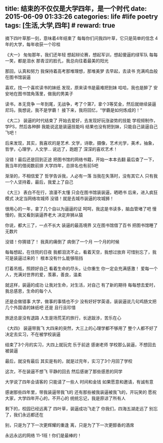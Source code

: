 title: 结束的不仅仅是大学四年，是一个时代
date: 2015-06-09 01:33:26
categories: life #life poetry
tags: [生活,大学,四年]  # <!--more-->
reward: true
---


摘下四叶草那一刻，意味着4年结束了
每每你们问我四叶草，它只是简单的信念
4年的大学，每年收获一个珍桂


《大一》
匆匆那年，我们还年轻
想起辩论赛，想起军训，想起傻逼的绿军队
每每一笑，都是泪水
那青涩的脸孔，我总向往着最美的阳光


那回，认真和努力
我保持着高考那堆理想，那堆美梦
去早起，去读书
充满鸡血般在图书馆装逼

<!--more-->

喜欢，找一个喜欢读书的妹纸
发现，原来读书是最难把到妹
哈哈，我也是醉了
安安地在图书馆角落里，做我的男美子


读书，本无竞争
一年到尾，无战争，考了个第7，拿个3等奖金，然后就继续装逼
尼玛，我想说，我不是学霸！
接下来，我将回忆，“学霸是如何炼成的！”


《大二》
装逼的时代结束了
开始去爱好，去发现好玩涨姿势的技能
学视频制作，学PS，然后各种醉
我能说这是装逼技能吗
结果也没有把到妹，只能自己装逼自己飞吧！


后来发现，其实，我喜欢的是艺术.
文学，诗歌，摄像，艺术光学，美术，抽象，哲学，心理学，人文学…
说远了，跑题了
深深的喜欢艺术！


没错！最后还是回到正途
把图书馆的网络书籍，开始一本本去翻
最后查了一下，我当年的借阅数前排
大学四年，总排名也有前5吧


渐渐的，不相信爱了
哲学告诉我，人必有一落
当我在失落时，没有其它人
只有我一个人坚持着，最后，我爱上了自己


《大三》
表白不在行，浪漫不太懂
只会在图书馆装装逼，晒晒书
后来，进入疯狂模式
决定当网络攻城师
没错！就是去城市装逼的攻城狮！


很用心的一年，拿了几个自以为逼逼的证
呵呵，我这是书读多，脑血管堵了吧
慢慢的，我又看到装逼界老大
决定弃狮从猿


你说，都大三了，一点不长大
装逼的最高境界
又在图书馆借了百书
把图书馆睡了无数片


没错！你猜错了！
我真的痛倒了
病倒了一个月
一个月的时候


每每想起，在住院的日夜
我都泪流不止，看着天空，我想过放弃
可惜别忘了，我可是装逼过来的！
根本没有什么能够阻挡


打着吊瓶，照顾好自己
看着生命的尽头，让你重生
你一定会充满感激！
爱每一个人，充满对世界的爱，羡慕，善良，温柔


就这样，装逼的成功
让我对生命，对生活，对自己
有了新的期待
每每想去爱时，我总感恩，生命的每个人


还是会做错事
大学，做事的事情也不少
没有好好学英语，装装逼说几句鸡肠文把几个外国语的妹纸吧
还是
且行且珍惜


旅途总是没有退路
人生是场荒芜的旅行，长途跋涉，苦乐在心



《大四》
装逼带我飞
大四来的突然，大三上的心理学都不够用了
整个人都不好了
决定去实习，不在被学校装逼


结束了3个月的实习，大四上就玩完
乐于前途
感谢老师
学校那么装逼，不想回去被装逼


最后，就没有最后
其实是有的，就是过完年，实习了3个月回了学校


这次，不在装逼不想飞
平静的回去
然后感谢了那些感恩的同学


大学说了四年会请客的
只能请了一些人
时间和金钱
如果愿意和邀请，有诚有意


感谢那些四年里，带我装逼带我飞的
还有那些被我装逼被我飞的，开玩笑的
愿祝大家，大学四年开心的，不开心的
统统忘记，我是原谅了所有人


剩下的，校园已经远离了
四叶草，装逼成功飞走了
你我们，四海五湖走远了
别忘了，我们永远都还在


别，只是为了下一次更辉耀的重逢
离，只是为了下一次更醇香的酒席


永远永远的网络
11-1班！你们是最棒的！
